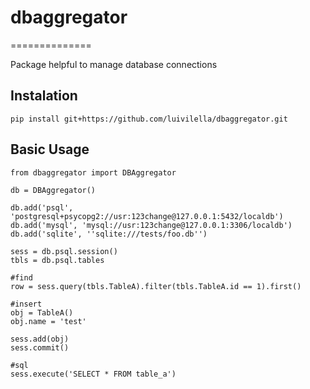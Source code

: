# dbaggregator
==============

Package helpful to manage database connections

## Instalation

    pip install git+https://github.com/luivilella/dbaggregator.git

## Basic Usage

    from dbaggregator import DBAggregator

    db = DBAggregator()

    db.add('psql', 'postgresql+psycopg2://usr:123change@127.0.0.1:5432/localdb')
    db.add('mysql', 'mysql://usr:123change@127.0.0.1:3306/localdb')
    db.add('sqlite', ''sqlite:///tests/foo.db'')

    sess = db.psql.session()
    tbls = db.psql.tables

    #find
    row = sess.query(tbls.TableA).filter(tbls.TableA.id == 1).first()

    #insert
    obj = TableA()
    obj.name = 'test'

    sess.add(obj)
    sess.commit()

    #sql
    sess.execute('SELECT * FROM table_a')
